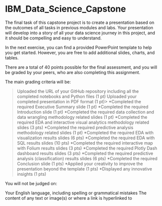 # IBM_Data_Science_Capstone

The final task of this capstone project is to create a presentation based on the outcomes of all tasks in previous modules and labs. Your presentation will develop into a story of all your data science journey in this project, and it should be compelling and easy to understand.

In the next exercise, you can find a provided PowerPoint template to help you get started. However, you are free to add additional slides, charts, and tables.

There are a total of 40 points possible for the final assessment, and you will be graded by your peers, who are also completing this assignment.

The main grading criteria will be:

>Uploaded the URL of your GitHub repository including all the completed notebooks and Python files (1 pt)
>Uploaded your completed presentation in PDF format (1 pt)>
*Completed the required Executive Summary slide (1 pt)
*Completed the required Introduction slide (1 pt)
*Completed the required data collection and data wrangling methodology related slides (1 pt)
*Completed the required EDA and interactive visual analytics methodology related slides (3 pts)
*Completed the required predictive analysis methodology related slides (1 pt)
*Completed the required EDA with visualization results slides (6 pts)
*Completed the required EDA with SQL results slides (10 pts)
*Completed the required interactive map with Folium results slides (3 pts)
*Completed the required Plotly Dash dashboard results slides (3 pts)
*Completed the required predictive analysis (classification) results slides (6 pts)
*Completed the required Conclusion slide (1 pts)
*Applied your creativity to improve the presentation beyond the template (1 pts)
*Displayed any innovative insights (1 pts)

You will not be judged on:

Your English language, including spelling or grammatical mistakes
The content of any text or image(s) or where a link is hyperlinked to
